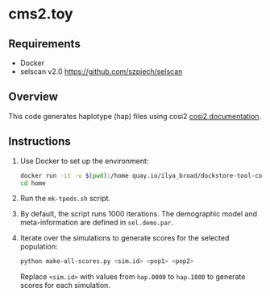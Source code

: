 # cms2.toy

## Requirements
- Docker
- selscan v2.0 https://github.com/szpiech/selscan

## Overview
This code generates haplotype (hap) files using cosi2 [cosi2 documentation](https://software.broadinstitute.org/mpg/cosi2/cosidoc.html).

## Instructions

1. Use Docker to set up the environment:
    ```sh
    docker run -it -v $(pwd):/home quay.io/ilya_broad/dockstore-tool-cosi2 /bin/bash
    cd home
    ```
 
2. Run the `mk-tpeds.sh` script.

3. By default, the script runs 1000 iterations. The demographic model and meta-information are defined in `sel.demo.par`.

4. Iterate over the simulations to generate scores for the selected population:
    ```sh
    python make-all-scores.py <sim.id> <pop1> <pop2>
    ```
    Replace `<sim.id>` with values from `hap.0000` to `hap.1000` to generate scores for each simulation.

